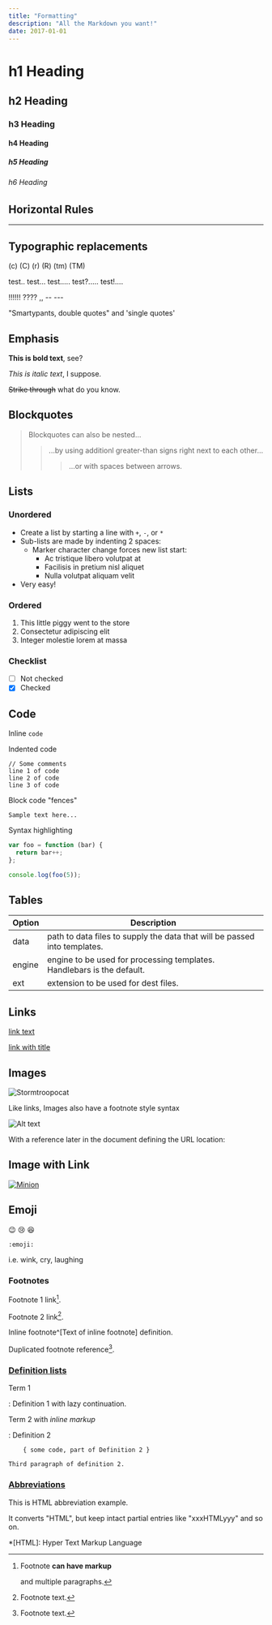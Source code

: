 ```yaml
---
title: "Formatting"
description: "All the Markdown you want!"
date: 2017-01-01
---
```


# h1 Heading

## h2 Heading

### h3 Heading

#### h4 Heading

##### h5 Heading

###### h6 Heading

## Horizontal Rules

___

## Typographic replacements

(c) (C) (r) (R) (tm) (TM)

test.. test... test..... test?..... test!....

!!!!!! ???? ,,  -- ---

"Smartypants, double quotes" and 'single quotes'

## Emphasis

**This is bold text**, see?

*This is italic text*, I suppose.

~~Strike through~~ what do you know.

## Blockquotes

> Blockquotes can also be nested...
>> ...by using additionl greater-than signs right next to each other...
> > > ...or with spaces between arrows.

## Lists

### Unordered

* Create a list by starting a line with `+`, `-`, or `*`
* Sub-lists are made by indenting 2 spaces:
  * Marker character change forces new list start:
    * Ac tristique libero volutpat at
    * Facilisis in pretium nisl aliquet
    * Nulla volutpat aliquam velit
* Very easy!

### Ordered

1. This little piggy went to the store
2. Consectetur adipiscing elit
3. Integer molestie lorem at massa

### Checklist

- [ ] Not checked
- [x] Checked

## Code

Inline `code`

Indented code

    // Some comments
    line 1 of code
    line 2 of code
    line 3 of code

Block code "fences"

```text
Sample text here...
```

Syntax highlighting

``` js
var foo = function (bar) {
  return bar++;
};

console.log(foo(5));
```

## Tables

| Option | Description                                                               |
| ------ | ------------------------------------------------------------------------- |
| data   | path to data files to supply the data that will be passed into templates. |
| engine | engine to be used for processing templates. Handlebars is the default.    |
| ext    | extension to be used for dest files.                                      |

## Links

[link text](http://dev.nodeca.com)

[link with title](http://nodeca.github.io/pica/demo/ "title text!")

## Images

![Stormtroopocat](https://octodex.github.com/images/stormtroopocat.jpg "The Stormtroopocat")

Like links, Images also have a footnote style syntax

![Alt text][id]

With a reference later in the document defining the URL location:

[id]: https://octodex.github.com/images/dojocat.jpg  "The Dojocat"

## Image with Link

[![Minion](https://octodex.github.com/images/minion.png)](https://octodex.github.com/images/minion.png)

## Emoji

:wink: :cry: :laughing:

```text
:emoji:
```

i.e. wink, cry, laughing

### Footnotes

Footnote 1 link[^first].

Footnote 2 link[^second].

Inline footnote^[Text of inline footnote] definition.

Duplicated footnote reference[^second].

[^first]: Footnote **can have markup**

    and multiple paragraphs.

[^second]: Footnote text.

### [Definition lists](https://github.com/markdown-it/markdown-it-deflist)

Term 1

:   Definition 1
with lazy continuation.

Term 2 with *inline markup*

:   Definition 2

        { some code, part of Definition 2 }

    Third paragraph of definition 2.

### [Abbreviations](https://github.com/markdown-it/markdown-it-abbr)

This is HTML abbreviation example.

It converts "HTML", but keep intact partial entries like "xxxHTMLyyy" and so on.

*[HTML]: Hyper Text Markup Language
